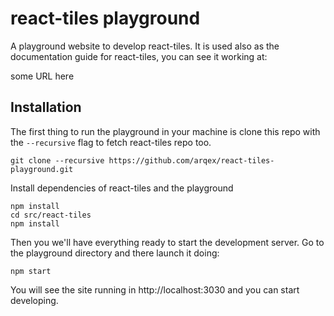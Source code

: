 # react-tiles playground
A playground website to develop react-tiles. It is used also as the documentation guide for react-tiles, you can see it working at:

some URL here

## Installation
The first thing to run the playground in your machine is clone this repo with the `--recursive` flag to fetch react-tiles repo too.
```
git clone --recursive https://github.com/arqex/react-tiles-playground.git
```

Install dependencies of react-tiles and the playground
```
npm install
cd src/react-tiles
npm install
```

Then you we'll have everything ready to start the development server. Go to the playground directory and there launch it doing:
```
npm start
```

You will see the site running in http://localhost:3030 and you can start developing.
